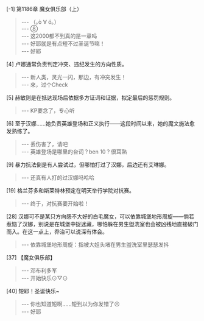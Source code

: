 
[-1] 第1186章 魔女俱乐部（上）
>--- （｡ò ∀ ó｡）<br>
>--- ⑧<br>
>--- 这2000都不到真的是一章吗<br>
>--- 好耶就是有点短不过圣诞节嘛！<br>
>--- 好耶<br>

[4] 卢娜通常负责判定冲突、违纪发生的方向性质。
>--- 新人类，灵光一闪，那边，有冲突发生！<br>
>--- 來，过个Check<br>

[5] 赫敏则是在抵达现场后依据多方证词和证据，拟定最后的惩罚规则。
>--- KP要念了，专心听<br>

[6] 至于汉娜……她负责英雄登场和正义执行——这段时间以来，她的魔文施法愈发熟练了。
>--- 丢伤害了，请吧<br>
>--- 英雄登场是哪里的台词？ben 10？很耳熟<br>

[9] 暴力抗法倒是有人尝试过，但哪怕打过了汉娜，后边还有艾琳娜。
>--- 还真有人打的过汉娜吗哈哈<br>

[19] 格兰芬多和斯莱特林预定在明天举行学院对抗赛。
>--- 终于，对抗赛要开始啦！<br>

[28] 汉娜可不是某只方向感不大好的白毛魔女，可以依靠城堡地形周旋——倘若惹恼了汉娜，别说是在城堡中捉迷藏，哪怕躲在男生盥洗室也会被凶残地直接破门而入。在这一点上，乔治可以说深有体会。
>--- 依靠城堡地形周旋：指被大姐头堵在男生盥洗室里瑟瑟发抖<br>

[37] 【魔女俱乐部】
>--- 邓布利多军<br>
>--- 开始快乐⊙▽⊙<br>

[40] 短耶！圣诞快乐~
>--- 你也知道短啊……短到以为你发错了😣<br>
>--- 好耶<br>
